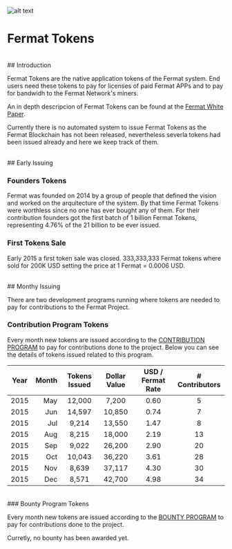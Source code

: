 ![alt text](https://github.com/bitDubai/media-kit/blob/master/MediaKit/Fermat%20Branding/Fermat%20Logotype/Fermat_Logo_3D.png "Fermat Logo")

# Fermat Tokens

<br>
## Introduction

Fermat Tokens are the native application tokens of the Fermat system. End users need these tokens to pay for licenses of paid Fermat APPs and to pay for bandwidh to the Fermat Network's miners.

An in depth descripcion of Fermat Tokens can be found at the [Fermat White Paper](https://github.com/bitDubai/fermat/blob/master/FERMAT-WHITE-PAPER.md).

Currently there is no automated system to issue Fermat Tokens as the Fermat Blockchain has not been released, nevertheless severla tokens had been issued already and here we keep track of them.

<br>
## Early Issuing

### Founders Tokens

Fermat was founded on 2014 by a group of people that defined the vision and worked on the arquitecture of the system. By that time Fermat Tokens were worthless since no one has ever bought any of them. For their contribution founders got the first batch of 1 billion Fermat Tokens, representing 4.76% of the 21 billion to be ever issued.

### First Tokens Sale

Early 2015 a first token sale was closed. 333,333,333 Fermat tokens where sold for 200K USD setting the price at 1 Fermat = 0.0006 USD. 


<br>
## Monthy Issuing

There are two development programs running where tokens are needed to pay for contributions to the Fermat Project. 

### Contribution Program Tokens

Every month new tokens are issued according to the [CONTRIBUTION PROGRAM](https://github.com/bitDubai/contribution-program) to pay for contributions done to the project. Below you can see the details of tokens issued related to this program.

| Year | Month | Tokens Issued | Dollar Value | USD / Fermat Rate | # Contributors |
|:---:|---:|:---:|:---:|:---:|:---:|
|2015|May|12,000|7,200|0.60|5|
|2015|Jun|14,597|10,850|0.74|7|
|2015|Jul|9,214|13,550|1.47|8|
|2015|Aug|8,215|18,000|2.19|13|
|2015|Sep|9,022|26,200|2.90|20|
|2015|Oct|10,043|36,220|3.61|28|
|2015|Nov|8,639|37,117|4.30|30|
|2015|Dec|8,571|42,700|4.98|34|

<br>
### Bounty Program Tokens

Every month new tokens are issued according to the [BOUNTY PROGRAM](https://github.com/bitDubai/bounty-program) to pay for contributions done to the project.


Curretly, no bounty has been awarded yet.
